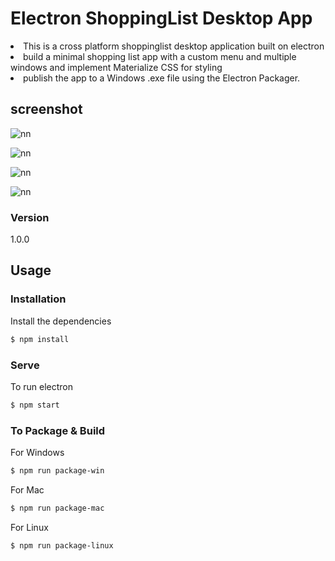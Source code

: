 # Electron ShoppingList Desktop App

<li>This is a cross platform shoppinglist desktop application built on electron</li>
<li>
  build a minimal shopping list app with a custom menu and multiple windows and implement Materialize CSS for styling
  </li>
  
  <li>
  publish the app to a Windows .exe file using the Electron Packager.
  </li>

## screenshot

![nn](https://user-images.githubusercontent.com/12325386/30736976-70fdecd2-9fb7-11e7-82a9-078d822e251e.JPG)


![nn](https://user-images.githubusercontent.com/12325386/30737004-916cec52-9fb7-11e7-9ed3-1e8b963fc635.JPG)

![nn](https://user-images.githubusercontent.com/12325386/30737016-a1bdc036-9fb7-11e7-9ac1-7532b1060057.JPG)

![nn](https://user-images.githubusercontent.com/12325386/30737084-de945394-9fb7-11e7-884d-5d49e7e5046f.JPG)

### Version
1.0.0

## Usage

### Installation

Install the dependencies

```sh
$ npm install
```

### Serve
To run electron

```sh
$ npm start
```

### To Package & Build

For Windows

```sh
$ npm run package-win
```

For Mac

```sh
$ npm run package-mac
```

For Linux

```sh
$ npm run package-linux
```

